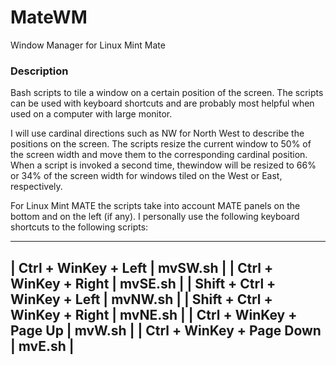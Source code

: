 # MateWM
Window Manager for Linux Mint Mate

### Description
Bash scripts to tile a window on a certain position of the screen. The scripts can be used with keyboard shortcuts and are probably most helpful when used on a computer with large monitor. 

I will use cardinal directions such as NW for North West to describe the positions on the screen. The scripts resize the current window to 50% of the screen width and move them to the corresponding cardinal position. When a script is invoked a second time, thewindow will be resized to 66% or 34% of the screen width for windows tiled on the West or East, respectively. 

For Linux Mint MATE the scripts take into account MATE panels on the bottom and on the left (if any). I personally use the following keyboard shortcuts to the following scripts: 

--------
| Ctrl + WinKey + Left | mvSW.sh |
| Ctrl + WinKey + Right | mvSE.sh |
| Shift + Ctrl + WinKey + Left | mvNW.sh |
| Shift + Ctrl + WinKey + Right | mvNE.sh |
| Ctrl + WinKey + Page Up | mvW.sh |
| Ctrl + WinKey + Page Down | mvE.sh |
--------
